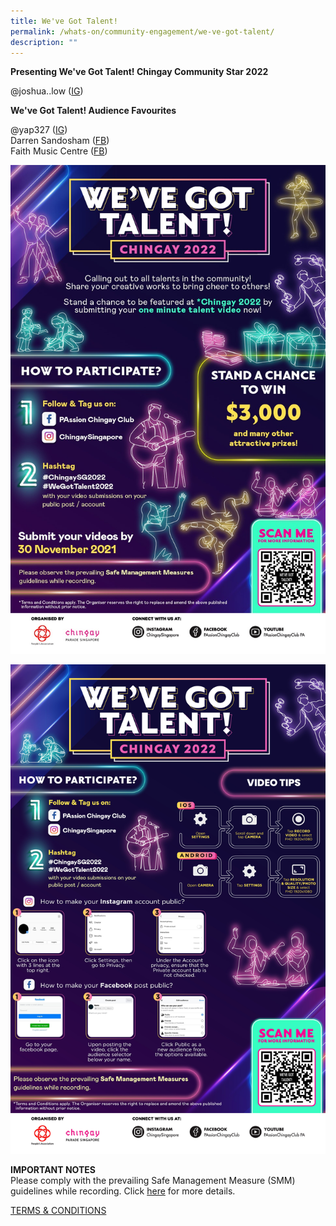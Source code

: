 ```yaml
---
title: We've Got Talent!
permalink: /whats-on/community-engagement/we-ve-got-talent/
description: ""
---
```





**Presenting We've Got Talent! Chingay Community Star 2022**

@joshua..low ([IG](https://www.instagram.com/p/CW2mZIdFEHT/))

**We've Got Talent! Audience Favourites**

@yap327 ([IG](https://www.instagram.com/p/CVvItssArWY/))<br>
Darren Sandosham ([FB](https://www.facebook.com/mikeymao1972/videos/1052705422232138/))<br>
Faith Music Centre ([FB](https://www.facebook.com/watch/?ref=search&v=4519608571448616&external_log_id=d084ab18-77e2-417b-bb88-00e810789317&q=%23wegottalent2022))

![we've got talent](/images/whats-on/we-ve-got-talent-poster.jpg)

![step-by-step guide](/images/whats-on/we-ve-got-talent-how-to.jpg)

**IMPORTANT NOTES**<br>
Please comply with the prevailing Safe Management Measure (SMM) guidelines while recording. Click [here](/files/whats-on/chingay-2022-we-got-talent_-smm-guidelines_24-sep-2021.pdf) for more details.

[TERMS & CONDITIONS](/files/whats-on/chingay-2022-we-got-talent_-terms-and-conditions_9-nov-2021.pdf)